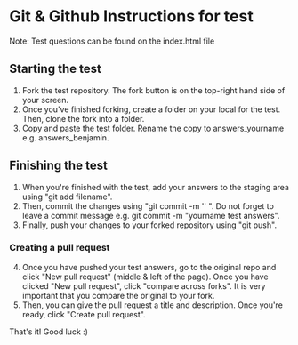 # Git & Github Instructions for test

Note: Test questions can be found on the index.html file

## Starting the test

1. Fork the test repository. The fork button is on the top-right hand side of your screen.
2. Once you've finished forking, create a folder on your local for the test. Then, clone the fork into a folder.
3. Copy and paste the test folder. Rename the copy to answers_yourname e.g. answers_benjamin.

## Finishing the test
1. When you're finished with the test, add your answers to the staging area using "git add filename".
2. Then, commit the changes using "git commit -m '' ". Do not forget to leave a commit message e.g. git commit -m "yourname test answers".
3. Finally, push your changes to your forked repository using "git push".

### Creating a pull request 
4. Once you have pushed your test answers, go to the original repo and click "New pull request" (middle & left of the page). Once you have clicked "New pull request", click "compare across forks". 
  It is very important that you compare the original to your fork. 
5. Then, you can give the pull request a title and description. Once you're ready, click "Create pull request".

That's it! Good luck :)
